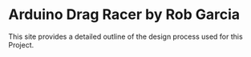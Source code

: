 # Arduino Drag Racer by Rob Garcia
This site provides a detailed outline of the design process used for this Project.


